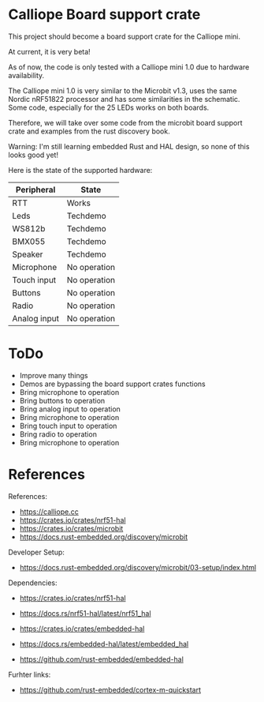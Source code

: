 
# Calliope Board support crate

This project should become a board support crate for the
Calliope mini.

At current, it is very beta!

As of now, the code is only tested with a Calliope mini 1.0
due to hardware availability.

The Calliope mini 1.0 is very similar to the Microbit v1.3, uses the
same Nordic nRF51822 processor and has some similarities in the
schematic.
Some code, especially for the 25 LEDs works on both boards.

Therefore, we will take over some code from the microbit board support
crate and examples from the rust discovery book.

Warning: I'm still learning embedded Rust and HAL design, so none of
this looks good yet!

Here is the state of the supported hardware:

| Peripheral | State |
|------------|-------|
| RTT | Works |
| Leds | Techdemo |
| WS812b | Techdemo |
| BMX055 | Techdemo |
| Speaker | Techdemo |
| Microphone | No operation |
| Touch input | No operation |
| Buttons | No operation |
| Radio | No operation |
| Analog input | No operation |

# ToDo

* Improve many things
* Demos are bypassing the board support crates functions
* Bring microphone to operation
* Bring buttons to operation
* Bring analog input to operation
* Bring microphone to operation
* Bring touch input to operation
* Bring radio to operation
* Bring microphone to operation


# References

References:

* https://calliope.cc
* https://crates.io/crates/nrf51-hal
* https://crates.io/crates/microbit
* https://docs.rust-embedded.org/discovery/microbit

Developer Setup:

* https://docs.rust-embedded.org/discovery/microbit/03-setup/index.html

Dependencies:

* https://crates.io/crates/nrf51-hal
* https://docs.rs/nrf51-hal/latest/nrf51_hal

* https://crates.io/crates/embedded-hal
* https://docs.rs/embedded-hal/latest/embedded_hal
* https://github.com/rust-embedded/embedded-hal


Furhter links:

* https://github.com/rust-embedded/cortex-m-quickstart

